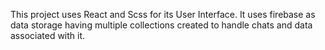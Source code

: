 This project uses React and Scss for its User Interface.
It uses firebase as data storage having multiple collections created to handle chats and data associated with it.

